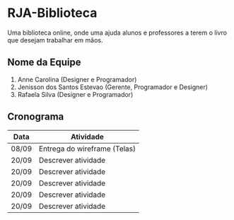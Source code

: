 # RJA-Biblioteca
Uma biblioteca online, onde uma ajuda alunos e professores a terem o livro que desejam trabalhar em mãos.

## Nome da Equipe
1. Anne Carolina (Designer e Programador)
2. Jenisson dos Santos Estevao (Gerente, Programador e Designer)
3. Rafaela Silva (Designer e Programador)

## Cronograma
Data | Atividade
------------ | -------------
08/09 | Entrega do wireframe (Telas)
20/09 | Descrever atividade
20/09 | Descrever atividade
20/09 | Descrever atividade
20/09 | Descrever atividade
20/09 | Descrever atividade



